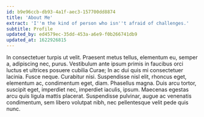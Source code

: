```yaml
---
id: b9e96ccb-db93-4a1f-aec3-157700dd8874
title: 'About Me'
extract: 'I''m the kind of person who isn''t afraid of challenges.'
subtitle: Profile
updated_by: ed4579ec-35dd-453a-a6e9-f0b266741db9
updated_at: 1622926815
---
```

In consectetuer turpis ut velit. Praesent metus tellus, elementum eu, semper a, adipiscing nec, purus. Vestibulum ante ipsum primis in faucibus orci luctus et ultrices posuere cubilia Curae; In ac dui quis mi consectetuer lacinia. Fusce neque. Curabitur nisi. Suspendisse nisl elit, rhoncus eget, elementum ac, condimentum eget, diam. Phasellus magna. Duis arcu tortor, suscipit eget, imperdiet nec, imperdiet iaculis, ipsum. Maecenas egestas arcu quis ligula mattis placerat. Suspendisse pulvinar, augue ac venenatis condimentum, sem libero volutpat nibh, nec pellentesque velit pede quis nunc.